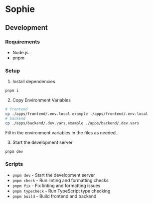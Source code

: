 # Sophie

## Development

### Requirements

- Node.js
- pnpm

### Setup

1. Install dependencies

```bash
pnpm i
```

2. Copy Environment Variables

```bash
# frontend
cp ./apps/frontend/.env.local.example ./apps/frontend/.env.local
# backend
cp ./apps/backend/.dev.vars.example ./apps/backend/.dev.vars
```

Fill in the environment variables in the files as needed.

3. Start the development server

```bash
pnpm dev
```

### Scripts

- `pnpm dev` - Start the development server
- `pnpm check` - Run linting and formatting checks
- `pnpm fix` - Fix linting and formatting issues
- `pnpm typecheck` - Run TypeScript type checking
- `pnpm build` - Build frontend and backend
